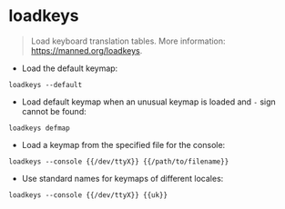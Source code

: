 # loadkeys

> Load keyboard translation tables.
> More information: <https://manned.org/loadkeys>.

- Load the default keymap:

`loadkeys --default`

- Load default keymap when an unusual keymap is loaded and `-` sign cannot be found:

`loadkeys defmap`

- Load a keymap from the specified file for the console:

`loadkeys --console {{/dev/ttyX}} {{/path/to/filename}}`

- Use standard names for keymaps of different locales:

`loadkeys --console {{/dev/ttyX}} {{uk}}`
